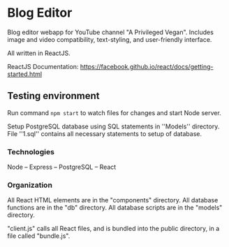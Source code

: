 # Blog Editor
Blog editor webapp for YouTube channel "A Privileged Vegan". Includes image and video compatibility, text-styling, and user-friendly interface.

All written in ReactJS. 

ReactJS Documentation: https://facebook.github.io/react/docs/getting-started.html 

## Testing environment

Run command ```npm start``` to watch files for changes and start Node server. 

Setup PostgreSQL database using SQL statements in ''Models'' directory. File ''1.sql'' contains all necessary statements to setup of database.

### Technologies
Node – Express – PostgreSQL – React

### Organization

All React HTML elements are in the "components" directory.
All database functions are in the "db" directory.
All database scripts are in the "models" directory.

"client.js" calls all React files, and is bundled into the public directory, in a file called "bundle.js".
